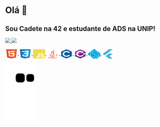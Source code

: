 # Olá 👋
## Sou Cadete na 42 e estudante de ADS na UNIP!
 
   <div align="left">
  <a href="https://github.com/prezadopedro">
   
 
  <img height="180em" src="https://github-readme-stats.vercel.app/api?username=prezadopedro&show_icons=true&theme=dracula&include_all_commits=true&count_private=true"/>

  
   <img height="180em" src="https://github-readme-stats.vercel.app/api/top-langs/?username=prezadopedro&layout=compact&langs_count=7&theme=dracula"/>
</div>

<div style="display: inline_block"><br>
  <img align="center" alt="Pedro-HTML" height="30" width="40" src="https://raw.githubusercontent.com/devicons/devicon/master/icons/html5/html5-original.svg">
  <img align="center" alt="Pedro-CSS" height="30" width="40" src="https://raw.githubusercontent.com/devicons/devicon/master/icons/css3/css3-original.svg">
  <img align="center" alt="Pedro-Js" height="30" width="40" src="https://raw.githubusercontent.com/devicons/devicon/master/icons/javascript/javascript-plain.svg">
  <img align="center" alt="Pedro-Ts" height="30" width="40" src="https://raw.githubusercontent.com/devicons/devicon/master/icons/java/java-plain.svg">
  <img align="center" alt="Pedro-Python" height="30" width="40" src="https://raw.githubusercontent.com/devicons/devicon/master/icons/c/c-plain.svg">
  <img align="center" alt="Pedro-Csharp" height="30" width="40" src="https://raw.githubusercontent.com/devicons/devicon/master/icons/csharp/csharp-original.svg">
  <img align="center" alt="Pedro-React" height="30" width="40" src="https://raw.githubusercontent.com/devicons/devicon/master/icons/dart/dart-plain.svg">
 <img align="center" alt="Pedro-React" height="30" width="40" src="https://raw.githubusercontent.com/devicons/devicon/master/icons/flutter/flutter-plain.svg">

 ![Snake animation](https://github.com/rafaballerini/rafaballerini/blob/output/github-contribution-grid-snake.svg)
 </div>
